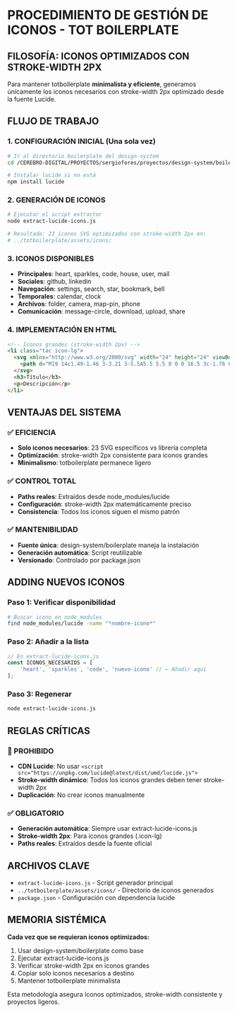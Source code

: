 # PROCEDIMIENTO DE GESTIÓN DE ICONOS - TOT BOILERPLATE

## FILOSOFÍA: ICONOS OPTIMIZADOS CON STROKE-WIDTH 2PX

Para mantener totboilerplate **minimalista y eficiente**, generamos únicamente los iconos necesarios con stroke-width 2px optimizado desde la fuente Lucide.

## FLUJO DE TRABAJO

### 1. CONFIGURACIÓN INICIAL (Una sola vez)
```bash
# Ir al directorio boilerplate del design-system
cd /CEREBRO-DIGITAL/PROYECTOS/sergiofores/proyectos/design-system/boilerplate

# Instalar lucide si no está
npm install lucide
```

### 2. GENERACIÓN DE ICONOS
```bash
# Ejecutar el script extractor
node extract-lucide-icons.js

# Resultado: 23 iconos SVG optimizados con stroke-width 2px en:
# ../totboilerplate/assets/icons/
```

### 3. ICONOS DISPONIBLES
- **Principales**: heart, sparkles, code, house, user, mail
- **Sociales**: github, linkedin  
- **Navegación**: settings, search, star, bookmark, bell
- **Temporales**: calendar, clock
- **Archivos**: folder, camera, map-pin, phone
- **Comunicación**: message-circle, download, upload, share

### 4. IMPLEMENTACIÓN EN HTML
```html
<!-- Iconos grandes (stroke-width 2px) -->
<li class="tac icon-lg">
  <svg xmlns="http://www.w3.org/2000/svg" width="24" height="24" viewBox="0 0 24 24" fill="none" stroke="currentColor" stroke-width="2" stroke-linecap="round" stroke-linejoin="round" class="lucide lucide-heart">
    <path d="M19 14c1.49-1.46 3-3.21 3-5.5A5.5 5.5 0 0 0 16.5 3c-1.76 0-3 .5-4.5 2-1.5-1.5-2.74-2-4.5-2A5.5 5.5 0 0 0 2 8.5c0 2.3 1.5 4.05 3 5.5l7 7Z" />
  </svg>
  <h3>Título</h3>
  <p>Descripción</p>
</li>
```

## VENTAJAS DEL SISTEMA

### ✅ EFICIENCIA
- **Solo iconos necesarios**: 23 SVG específicos vs librería completa
- **Optimización**: stroke-width 2px consistente para iconos grandes
- **Minimalismo**: totboilerplate permanece ligero

### ✅ CONTROL TOTAL
- **Paths reales**: Extraídos desde node_modules/lucide
- **Configuración**: stroke-width 2px matemáticamente preciso
- **Consistencia**: Todos los iconos siguen el mismo patrón

### ✅ MANTENIBILIDAD
- **Fuente única**: design-system/boilerplate maneja la instalación
- **Generación automática**: Script reutilizable
- **Versionado**: Controlado por package.json

## ADDING NUEVOS ICONOS

### Paso 1: Verificar disponibilidad
```bash
# Buscar icono en node_modules
find node_modules/lucide -name "*nombre-icono*"
```

### Paso 2: Añadir a la lista
```javascript
// En extract-lucide-icons.js
const ICONOS_NECESARIOS = [
    'heart', 'sparkles', 'code', 'nuevo-icono' // ← Añadir aquí
];
```

### Paso 3: Regenerar
```bash
node extract-lucide-icons.js
```

## REGLAS CRÍTICAS

### 🚫 PROHIBIDO
- **CDN Lucide**: No usar `<script src="https://unpkg.com/lucide@latest/dist/umd/lucide.js">`
- **Stroke-width dinámico**: Todos los iconos grandes deben tener stroke-width 2px
- **Duplicación**: No crear iconos manualmente

### ✅ OBLIGATORIO
- **Generación automática**: Siempre usar extract-lucide-icons.js
- **Stroke-width 2px**: Para iconos grandes (.icon-lg)
- **Paths reales**: Extraídos desde la fuente oficial

## ARCHIVOS CLAVE

- `extract-lucide-icons.js` - Script generador principal
- `../totboilerplate/assets/icons/` - Directorio de iconos generados
- `package.json` - Configuración con dependencia lucide

## MEMORIA SISTÉMICA

**Cada vez que se requieran iconos optimizados:**
1. Usar design-system/boilerplate como base
2. Ejecutar extract-lucide-icons.js
3. Verificar stroke-width 2px en iconos grandes
4. Copiar solo iconos necesarios a destino
5. Mantener totboilerplate minimalista

Esta metodología asegura iconos optimizados, stroke-width consistente y proyectos ligeros.